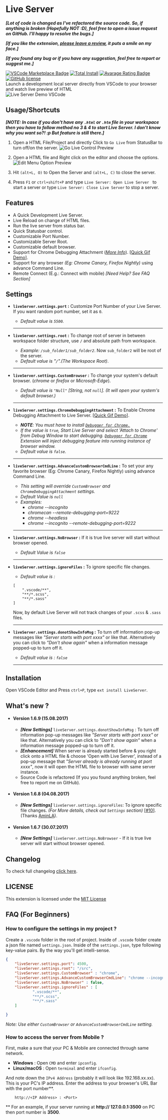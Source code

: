 # Live Server

**_[Lot of code is changed as I've refactored the source code. So, if anything is broken (Hopefully NOT :D), feel free to open a issue request on GitHub. I'll happy to resolve the bugs.]_**

**_[If you like the extension, [please leave a review](https://marketplace.visualstudio.com/items?itemName=ritwickdey.LiveServer#review-details), it puts a smile on my face.]_**

**_[If you found any bug or if you have any suggestion, feel free to report or suggest me.]_**

[![VSCode Marketplace Badge](https://vsmarketplacebadge.apphb.com/version/ritwickdey.LiveServer.svg)](https://marketplace.visualstudio.com/items?itemName=ritwickdey.LiveServer) [![Total Install](https://vsmarketplacebadge.apphb.com/installs/ritwickdey.LiveServer.svg)](https://marketplace.visualstudio.com/items?itemName=ritwickdey.LiveServer) [![Avarage Rating Badge](https://vsmarketplacebadge.apphb.com/rating-short/ritwickdey.LiveServer.svg)](https://marketplace.visualstudio.com/items?itemName=ritwickdey.LiveServer) [![GitHub license](https://img.shields.io/badge/license-MIT-blue.svg)](https://github.com/ritwickdey/vscode-live-server/)
<br>
Launch a development local server directly from VSCode to your browser and watch live preview of HTML
<br>
![Live Server Demo VSCode](./images/Screenshot/AnimatedPreview.gif)

## Usage/Shortcuts

**_[NOTE: In case if you don't have any `.html` or `.htm` file in your workspace then you have to follow method no 3 & 4 to start Live Server. I don't know why you want so?! :p But feature is still there.]_**

1. Open a HTML File/Project and directly Click to `Go Live` from StatusBar to turn off/on the server. 
![Go Live Control Preview](./images/Screenshot/statusbar2.jpg)

2. Open a HTML file and Right click on the editor and choose the options.
![Edit Menu Option Preview](./images/Screenshot/editormenu2.jpg)

3. Hit `(alt+L, O)` to Open the Server and `(alt+L, C)` to close the server. 

4. Press `F1` or `ctrl+shift+P` and type `Live Server: Open Live Server ` to start a server or type `Live Server: Close Live Server` to stop a server.

## Features
* A Quick Development Live Server.
* Live Reload on change of HTML files.
* Run the live server from status bar.
* Quick Statusbar control.
* Customizable Port Number.
* Customizable Server Root.
* Customizable default browser.
* Support for Chrome Debugging Attachment (_[More Info](https://marketplace.visualstudio.com/items?itemName=msjsdiag.debugger-for-chrome)_). [[Quick Gif Demo](./images/Screenshot/ChromeDebugging.gif)].
* Support for any browser _(Eg: Chrome Canary, Firefox Nightly)_ using advance Command Line.
* Remote Connect (E.g.: Connect with mobile) _[Need Help? See FAQ Section]_


## Settings

* **`liveServer.settings.port` :** Customize Port Number of your Live Server.  If you want random port number, set it as `0`.
    *  _Default value is `5500`._

    <hr>
 
* **`liveServer.settings.root` :** To change root of server in between workspace folder structure,  use `/` and absolute path from workspace.
    * _Example: `/sub_folder1/sub_folder2`_. Now `sub_folder2` will be root of the server.
    *  _Default value is "`/`".(The Workspace Root)_.

    <hr>
 
* **`liveServer.settings.CustomBrowser` :** To change your system's default browser. (_chrome_ or _firefox_ or _Microsoft-Edge_).
    * _Default value is `"Null"` [String, not `null`]. (It will open your system's default browser.)_

    <hr>
 
* **`liveServer.settings.ChromeDebuggingAttachment` :** To Enable Chrome Debugging Attachment to Live Server. [[Quick Gif Demo](./images/Screenshot/ChromeDebugging.gif)].
    * _**NOTE**: You must have to install [ `Debugger for Chrome.`](https://marketplace.visualstudio.com/items?itemName=msjsdiag.debugger-for-chrome)_
    * _If the value is `true`, Start Live Server and select 'Attach to Chrome' from Debug Window to start debugging. [`Debugger for Chrome`](https://marketplace.visualstudio.com/items?itemName=msjsdiag.debugger-for-chrome) Extension will inject debugging feature into running instance of browser window._
    *  _Default value is `false`._

    <hr>
    

* **`liveServer.settings.AdvanceCustomBrowserCmdLine` :**  To set your any favorite browser (Eg: Chrome Canary, Firefox Nightly) using advance Command Line. 
    * _This setting will override `CustomBrowser` and `ChromeDebuggingAttachment` settings._
    * _Default Value is `null`_ 
    * _Examples:_
        * _chrome --incognito_
        * _chromecan --remote-debugging-port=9222_
        * _chrome --headless_
        * _chrome --incognito --remote-debugging-port=9222_
    <hr>
* **`liveServer.settings.NoBrowser` :** If it is true live server will start without browser opened.
    * _Default Value is `false`_ 

    <hr>
* **`liveServer.settings.ignoreFiles` :** To ignore specific file changes.
    * _Default value is :_
    ```
    [
        ".vscode/**",
        "**/*.scss",
        "**/*.sass"
    ]
    ```
    Now, by default Live Server will not track changes of your `.scss` &  `.sass` files. 
    <hr>
* **`liveServer.settings.donotShowInfoMsg` :** To turn off information pop-up messages like _"Server starts with port xxxx"_ or like that. Alternatively you can click to _"Don't show again"_ when a information message popped-up to turn off it.
       
    * _Default value is : `false`_
    <hr>

## Installation
Open VSCode Editor and Press `ctrl+P`, type `ext install LiveServer`.


## What's new ?

* #### Version 1.6.9 (15.08.2017)
    * ***[New Settings]*** `liveServer.settings.donotShowInfoMsg` : To turn off information pop-up messages like _"Server starts with port xxxx"_ or like that. Alternatively you can click to _"Don't show again"_ when a information message popped-up to turn off it.
    * ***[Enhancement]*** When server is already started before & you right click onto a HTML file & choose 'Open with Live Server', instead of a pop-up message that *"Server already is already running at port xxxx"*, now it will open the HTML file to browser with same server instance.
    * Source Code is refactored (If you you found anything broken, feel free to report me on GitHub). 

* #### Version 1.6.8 (04.08.2017)
    * ***[New Settings]*** `liveServer.settings.ignoreFiles`: To ignore specific file changes. _(For More details, check out `Settings` section)_ [[#10](https://github.com/ritwickdey/vscode-live-server/issues/10)]. (Thanks [AminLA](https://github.com/AminLA)).

* #### Version 1.6.7 (30.07.2017)
    * ***[New Settings]*** `liveServer.settings.NoBrowser` - If it is true live server will start without browser opened.


## Changelog
To check full changelog [click here](CHANGELOG.md).


## LICENSE
This extension is licensed under the [MIT License](LICENSE)


## FAQ (For Beginners)

### How to configure the settings in my project ?

Create a `.vscode` folder in the root of project. Inside of `.vscode` folder create a json file named `settings.json`.
Inside of the `settings.json`, type following key-value pairs. By the way you'll get intelli-sense.

```json
{
    "liveServer.settings.port": 4500,
    "liveServer.settings.root": "/src",
    "liveServer.settings.CustomBrowser" : "chrome",
    "liveServer.settings.AdvanceCustomBrowserCmdLine": "chrome --incognito --remote-debugging-port=9222",
    "liveServer.settings.NoBrowser" : false,
    "liveServer.settings.ignoreFiles" : [
            ".vscode/**",
            "**/*.scss",
            "**/*.sass"
    ]

}
```
_Note: Use either `CustomBrowser` or `AdvanceCustomBrowserCmdLine` setting._

### How to access the server from Mobile ?

 First, make a sure that your PC & Mobile are connected through same network. 

* **Windows** :  Open `CMD` and enter `ipconfig`.
* **Linux/macOS** : Open `terminal` and enter `ifconfig`.

And note down the `IPv4 Address` (probably it will look like 192.168.xx.xx). This is your PC's IP address. Enter the address to your browser's URL Bar with the port number**.

        http://<IP Address> : <Port>

** For an example, if your server running at **http:// 127.0.0.1:3500** on PC then port number is **3500**.



